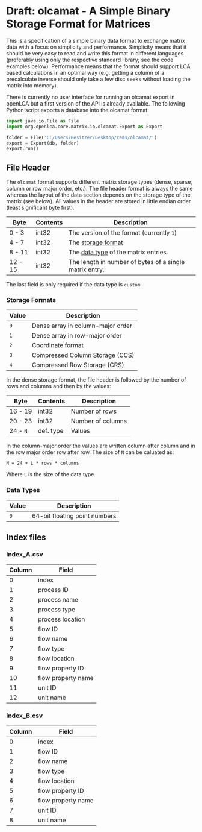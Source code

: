 # Draft: olcamat - A Simple Binary Storage Format for Matrices
This is a specification of a simple binary data format to exchange matrix data
with a focus on simplicity and performance. Simplicity means that it should be
very easy to read and write this format in different languages (preferably using
only the respective standard library; see the code examples below). Performance
means that the format should support LCA based calculations in an optimal way
(e.g. getting a column of a precalculate inverse should only take a few disc
seeks without loading the matrix into memory).

There is currently no user interface for running an olcamat export in openLCA
but a first version of the API is already available. The following Python
script exports a database into the olcamat format:

```python
import java.io.File as File
import org.openlca.core.matrix.io.olcamat.Export as Export

folder = File('C:/Users/Besitzer/Desktop/rems/olcamat/')
export = Export(db, folder)
export.run()
```

## File Header
The `olcamat` format supports different matrix storage types (dense, sparse,
column or row major order, etc.). The file header format is always the same
whereas the layout of the data section depends on the storage type of the matrix
(see below). All values in the header are stored in little endian order (least
significant byte first).


| Byte    | Contents | Description                                             |
|---------|----------|---------------------------------------------------------|
|  0 -  3 | int32    | The version of the format (currently `1`)               |
|  4 -  7 | int32    | The [storage format](#storage-formats)                  |
|  8 - 11 | int32    | The [data type](#data-types) of the matrix entries.      |
| 12 - 15 | int32    | The length in number of bytes of a single matrix entry. |

The last field is only required if the data type is `custom`.

### Storage Formats

| Value | Description                       |
|-------|-----------------------------------|
|  `0`  | Dense array in column-major order |
|  `1`  | Dense array in row-major order    |
|  `2`  | Coordinate format                 |
|  `3`  | Compressed Column Storage (CCS)   |
|  `4`  | Compressed Row Storage (CRS)      |

In the dense storage format, the file header is followed by the number of rows
and columns and then by the values:

| Byte     | Contents  | Description        |
|----------|-----------|--------------------|
| 16 - 19  | int32     | Number of rows     |
| 20 - 23  | int32     | Number of columns  |
| 24 - `N` | def. type | Values             |

In the column-major order the values are written column after column and in the
row major order row after row. The size of `N` can be caluated as:

```
N = 24 + L * rows * columns
```

Where `L` is the size of the data type.

### Data Types

| Value | Description                   |
|-------|-------------------------------|
|  `0`  | 64-bit floating point numbers |


## Index files

### index_A.csv

| Column | Field                |
|--------|----------------------|
|   0    | index                |
|   1    | process ID           |
|   2    | process name         |
|   3    | process type         |
|   4    | process location     |
|   5    | flow ID              |
|   6    | flow name            |
|   7    | flow type            |
|   8    | flow location        |
|   9    | flow property ID     |
|  10    | flow property name   |
|  11    | unit ID              |
|  12    | unit name            |

### index_B.csv

| Column | Field                |
|--------|----------------------|
|  0     | index                |
|  1     | flow ID              |
|  2     | flow name            |
|  3     | flow type            |
|  4     | flow location        |
|  5     | flow property ID     |
|  6     | flow property name   |
|  7     | unit ID              |
|  8     | unit name            |
